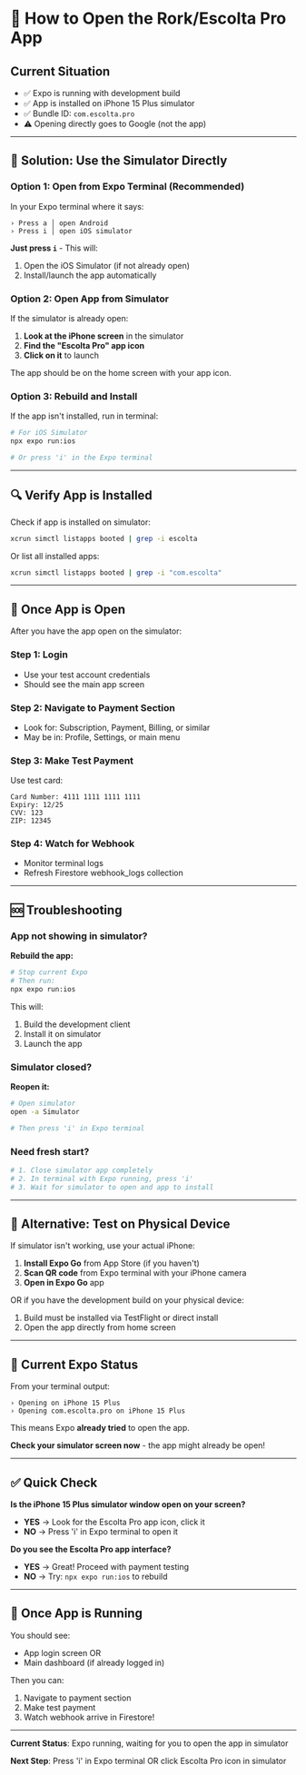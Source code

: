# 📱 How to Open the Rork/Escolta Pro App

## Current Situation
- ✅ Expo is running with development build
- ✅ App is installed on iPhone 15 Plus simulator
- ✅ Bundle ID: `com.escolta.pro`
- ⚠️ Opening directly goes to Google (not the app)

---

## 🎯 Solution: Use the Simulator Directly

### Option 1: Open from Expo Terminal (Recommended)

In your Expo terminal where it says:
```
› Press a │ open Android
› Press i │ open iOS simulator
```

**Just press `i`** - This will:
1. Open the iOS Simulator (if not already open)
2. Install/launch the app automatically

### Option 2: Open App from Simulator

If the simulator is already open:

1. **Look at the iPhone screen** in the simulator
2. **Find the "Escolta Pro" app icon**
3. **Click on it** to launch

The app should be on the home screen with your app icon.

### Option 3: Rebuild and Install

If the app isn't installed, run in terminal:

```bash
# For iOS Simulator
npx expo run:ios

# Or press 'i' in the Expo terminal
```

---

## 🔍 Verify App is Installed

Check if app is installed on simulator:

```bash
xcrun simctl listapps booted | grep -i escolta
```

Or list all installed apps:
```bash
xcrun simctl listapps booted | grep -i "com.escolta"
```

---

## 🚀 Once App is Open

After you have the app open on the simulator:

### Step 1: Login
- Use your test account credentials
- Should see the main app screen

### Step 2: Navigate to Payment Section
- Look for: Subscription, Payment, Billing, or similar
- May be in: Profile, Settings, or main menu

### Step 3: Make Test Payment
Use test card:
```
Card Number: 4111 1111 1111 1111
Expiry: 12/25
CVV: 123
ZIP: 12345
```

### Step 4: Watch for Webhook
- Monitor terminal logs
- Refresh Firestore webhook_logs collection

---

## 🆘 Troubleshooting

### App not showing in simulator?

**Rebuild the app:**
```bash
# Stop current Expo
# Then run:
npx expo run:ios
```

This will:
1. Build the development client
2. Install it on simulator
3. Launch the app

### Simulator closed?

**Reopen it:**
```bash
# Open simulator
open -a Simulator

# Then press 'i' in Expo terminal
```

### Need fresh start?

```bash
# 1. Close simulator app completely
# 2. In terminal with Expo running, press 'i'
# 3. Wait for simulator to open and app to install
```

---

## 🎯 Alternative: Test on Physical Device

If simulator isn't working, use your actual iPhone:

1. **Install Expo Go** from App Store (if you haven't)
2. **Scan QR code** from Expo terminal with your iPhone camera
3. **Open in Expo Go** app

OR if you have the development build on your physical device:
1. Build must be installed via TestFlight or direct install
2. Open the app directly from home screen

---

## 📱 Current Expo Status

From your terminal output:
```
› Opening on iPhone 15 Plus
› Opening com.escolta.pro on iPhone 15 Plus
```

This means Expo **already tried** to open the app. 

**Check your simulator screen now** - the app might already be open!

---

## ✅ Quick Check

**Is the iPhone 15 Plus simulator window open on your screen?**

- **YES** → Look for the Escolta Pro app icon, click it
- **NO** → Press 'i' in Expo terminal to open it

**Do you see the Escolta Pro app interface?**

- **YES** → Great! Proceed with payment testing
- **NO** → Try: `npx expo run:ios` to rebuild

---

## 🎉 Once App is Running

You should see:
- App login screen OR
- Main dashboard (if already logged in)

Then you can:
1. Navigate to payment section
2. Make test payment
3. Watch webhook arrive in Firestore!

---

**Current Status**: Expo running, waiting for you to open the app in simulator

**Next Step**: Press 'i' in Expo terminal OR click Escolta Pro icon in simulator
